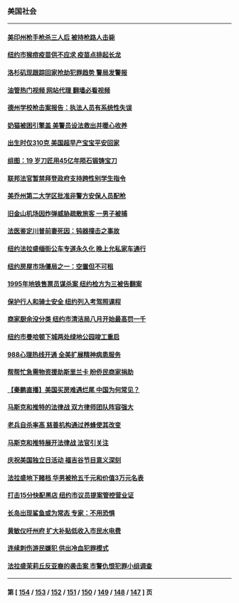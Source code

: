 ### 美国社会
---
#### [美印州枪手枪杀三人后 被持枪路人击毙](../../pages/ncid1078160/n13783263.md?07181245) 
#### [纽约市猴痘疫苗供不应求 疫苗点排起长龙](../../pages/ncid1078160/n13783394.md?07181245) 
#### [洛杉矶现跟踪回家抢劫犯罪趋势 警局发警报](../../pages/ncid1078160/n13783244.md?07181245) 
#### [油管热门视频 网站代理 翻墙必看视频](http://209.222.30.114:81/youtube.html?07181245)
#### [德州学校枪击案报告：执法人员有系统性失误](../../pages/ncid1078160/n13783105.md?07181245) 
#### [奶猫被困引擎盖 美警员设法救出并暖心收养](../../pages/ncid1078160/n13782165.md?07181245) 
#### [出生时仅310克 美国超早产宝宝平安回家](../../pages/ncid1078160/n13782154.md?07181245) 
#### [组图：19 岁刀匠用45亿年陨石锻铸宝刀](../../pages/ncid1078160/n13782261.md?07181245) 
#### [联邦法官暂禁拜登政府支持跨性别学生指令](../../pages/ncid1078160/n13782409.md?07181245) 
#### [美乔州第二大学区批准非警方安保人员配枪](../../pages/ncid1078160/n13782424.md?07181245) 
#### [旧金山机场因炸弹威胁疏散旅客 一男子被捕](../../pages/ncid1078160/n13782340.md?07181245) 
#### [法医鉴定川普前妻死因：钝器撞击之事故](../../pages/ncid1078160/n13782289.md?07181245) 
#### [纽约法拉盛缅街公车专道永久化 晚上允私家车通行](../../pages/ncid1078160/n13782037.md?07181245) 
#### [纽约房屋市场僵局之一：空置但不可租](../../pages/ncid1078160/n13782060.md?07181245) 
#### [1995年地铁售票员谋杀案 纽约检方为三被告翻案](../../pages/ncid1078160/n13782062.md?07181245) 
#### [保护行人和骑士安全 纽约列入考驾照课程](../../pages/ncid1078160/n13782059.md?07181245) 
#### [商家厨余没分类 纽约市清洁局八月开始最高罚一千](../../pages/ncid1078160/n13782072.md?07181245) 
#### [纽约市曼哈顿下城两处绿地公园竣工重启](../../pages/ncid1078160/n13782068.md?07181245) 
#### [988心理热线开通 全美扩展精神病患服务](../../pages/ncid1078160/n13781358.md?07181245) 
#### [帮帮忙急需物资援助斯里兰卡 盼侨民商家捐助](../../pages/ncid1078160/n13781916.md?07181245) 
#### [【秦鹏直播】美国买房难遇烂尾 中国为何常见？](../../pages/ncid1078160/n13781552.md?07181245) 
#### [马斯克和推特的法律战 双方律师团队阵容强大](../../pages/ncid1078160/n13781799.md?07181245) 
#### [老兵自杀率高 慈善机构通过养蜂使其改变](../../pages/ncid1078160/n13781619.md?07181245) 
#### [马斯克和推特展开法律战 法官引关注](../../pages/ncid1078160/n13781693.md?07181245) 
#### [庆祝美国独立日活动 福吉谷节目意义深刻](../../pages/ncid1078160/n13781771.md?07181245) 
#### [法拉盛地下赌档 华男被抢五千元和价值3万元名表](../../pages/ncid1078160/n13781285.md?07181245) 
#### [打击15分快配黑店 纽约市议员提案管控营业证](../../pages/ncid1078160/n13781312.md?07181245) 
#### [长岛出现鲨鱼或为常态 专家：不用恐惧](../../pages/ncid1078160/n13781257.md?07181245) 
#### [黄敏仪吁州府 扩大补贴低收入市民水电费](../../pages/ncid1078160/n13781258.md?07181245) 
#### [连续刺伤游民嫌犯 供出冷血犯罪模式](../../pages/ncid1078160/n13781279.md?07181245) 
#### [法拉盛茉莉丘反亚裔的袭击案 市警仇恨犯罪小组调查](../../pages/ncid1078160/n13781281.md?07181245) 

---
#### 第 [ [154](./154.md?07181245) / [153](./153.md?07181245) / [152](./152.md?07181245) / [151](./151.md?07181245) / [150](./150.md?07181245) / [149](./149.md?07181245) / [148](./148.md?07181245) / [147](./147.md?07181245) ] 页
